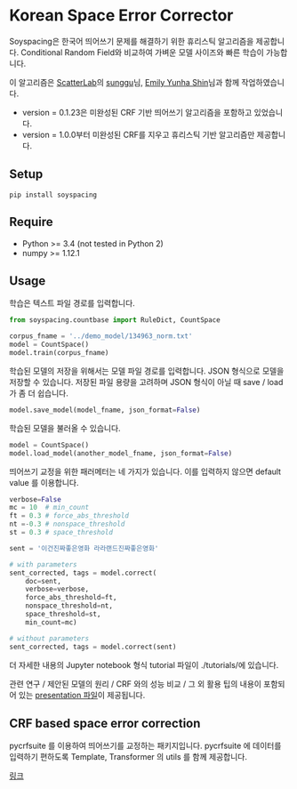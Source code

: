 # Korean Space Error Corrector

Soyspacing은 한국어 띄어쓰기 문제를 해결하기 위한 휴리스틱 알고리즘을 제공합니다. Conditional Random Field와 비교하여 가벼운 모델 사이즈와 빠른 학습이 가능합니다. 

이 알고리즘은 [ScatterLab][scatter_url]의 [sunggu][sunggu_url]님, [Emily Yunha Shin][eyshin_url]님과 함께 작업하였습니다. 

- version = 0.1.23은 미완성된 CRF 기반 띄어쓰기 알고리즘을 포함하고 있었습니다. 
- version = 1.0.0부터 미완성된 CRF를 지우고 휴리스틱 기반 알고리즘만 제공합니다. 

## Setup

    pip install soyspacing

## Require

- Python >= 3.4 (not tested in Python 2)
- numpy >= 1.12.1

## Usage 

학습은 텍스트 파일 경로를 입력합니다. 

```python
from soyspacing.countbase import RuleDict, CountSpace

corpus_fname = '../demo_model/134963_norm.txt'
model = CountSpace()
model.train(corpus_fname)
```

학습된 모델의 저장을 위해서는 모델 파일 경로를 입력합니다. JSON 형식으로 모델을 저장할 수 있습니다. 저장된 파일 용량을 고려하며 JSON 형식이 아닐 때 save / load 가 좀 더 쉽습니다.

```python
model.save_model(model_fname, json_format=False)
```

학습된 모델을 불러올 수 있습니다. 

```python
model = CountSpace()
model.load_model(another_model_fname, json_format=False)
```

띄어쓰기 교정을 위한 패러메터는 네 가지가 있습니다. 이를 입력하지 않으면 default value 를 이용합니다. 

```python
verbose=False
mc = 10  # min_count
ft = 0.3 # force_abs_threshold
nt =-0.3 # nonspace_threshold
st = 0.3 # space_threshold

sent = '이건진짜좋은영화 라라랜드진짜좋은영화'

# with parameters
sent_corrected, tags = model.correct(
    doc=sent,
    verbose=verbose,
    force_abs_threshold=ft,
    nonspace_threshold=nt,
    space_threshold=st,
    min_count=mc)

# without parameters
sent_corrected, tags = model.correct(sent)
```

더 자세한 내용의 Jupyter notebook 형식 tutorial 파일이 ./tutorials/에 있습니다.

관련 연구 / 제안된 모델의 원리 / CRF 와의 성능 비교 / 그 외 활용 팁의 내용이 포함되어 있는 [presentation 파일][presentation]이 제공됩니다.  

## CRF based space error correction

pycrfsuite 를 이용하여 띄어쓰기를 교정하는 패키지입니다. pycrfsuite 에 데이터를 입력하기 편하도록 Template, Transformer 의 utils 를 함께 제공합니다. 

[링크][pycrfsuite_space]


[scatter_url]: http://www.scatterlab.co.kr/
[sunggu_url]: https://github.com/new21cccc
[eyshin_url]: https://github.com/eyshin05
[presentation]: /tutorials/presentation.pdf
[pycrfsuite_space]: https://github.com/lovit/pycrfsuite_spacing
